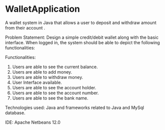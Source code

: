 # WalletApplication
A wallet system in Java that allows a user to deposit and withdraw amount from their account .


Problem Statement: 
Design a simple credit/debit wallet along with the basic interface.
When logged in, the system should be able to depict the following functionalities:

Functionalities:
1. Users are able to see the current balance.
2. Users are able to add money.
3. Users are able to withdraw money.
4. User Interface available.
5. Users are able to see the account holder.
6. Users are able to see the account number.
7. Users are able to see the bank name.

Technologies used: 
Java and frameworks related to Java and MySql database.

IDE: 
Apache Netbeans 12.0

